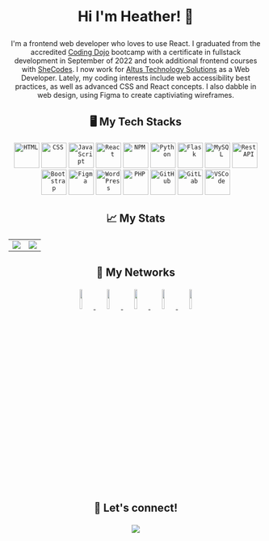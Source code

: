 # <p align="center">Hi I'm Heather! 👋</p>

<p align="center">
I'm a frontend web developer who loves to use React. I graduated from the accredited <a href="https://www.codingdojo.com/">Coding Dojo</a> bootcamp with a certificate in fullstack development in September of 2022 and took additional frontend courses with <a href="https://www.shecodes.io/">SheCodes</a>. I now work for <a href="https://altusinc.co/">Altus Technology Solutions</a> as a Web Developer. Lately, my coding interests include web accessibility best practices, as well as advanced CSS and React concepts. I also dabble in web design, using Figma to create captiviating wireframes.
</p>

## <p align="center">:desktop_computer: My Tech Stacks</p>

<div align="center">
	<code><img height="50" src="https://user-images.githubusercontent.com/25181517/192158954-f88b5814-d510-4564-b285-dff7d6400dad.png" alt="HTML" title="HTML" /></code>
	<code><img height="50" src="https://user-images.githubusercontent.com/25181517/183898674-75a4a1b1-f960-4ea9-abcb-637170a00a75.png" alt="CSS" title="CSS" /></code>
	<code><img height="50" src="https://user-images.githubusercontent.com/25181517/117447155-6a868a00-af3d-11eb-9cfe-245df15c9f3f.png" alt="JavaScript" title="JavaScript" /></code>
	<code><img height="50" src="https://user-images.githubusercontent.com/25181517/183897015-94a058a6-b86e-4e42-a37f-bf92061753e5.png" alt="React" title="React" /></code>
	<code><img height="50" src="https://user-images.githubusercontent.com/25181517/121401671-49102800-c959-11eb-9f6f-74d49a5e1774.png" alt="NPM" title="NPM" /></code>
	<code><img height="50" src="https://user-images.githubusercontent.com/25181517/183423507-c056a6f9-1ba8-4312-a350-19bcbc5a8697.png" alt="Python" title="Python" /></code>
	<code><img height="50" src="https://user-images.githubusercontent.com/25181517/183423775-2276e25d-d43d-4e58-890b-edbc88e915f7.png" alt="Flask" title="Flask" /></code>
	<code><img height="50" src="https://user-images.githubusercontent.com/25181517/183896128-ec99105a-ec1a-4d85-b08b-1aa1620b2046.png" alt="MySQL" title="MySQL" /></code>
	<code><img height="50" src="https://user-images.githubusercontent.com/25181517/192107858-fe19f043-c502-4009-8c47-476fc89718ad.png" alt="Rest API" title="Rest API" /></code>
	<code><img height="50" src="https://user-images.githubusercontent.com/25181517/183898054-b3d693d4-dafb-4808-a509-bab54cf5de34.png" alt="Bootstrap" title="Bootstrap" /></code>
	<code><img height="50" src="https://user-images.githubusercontent.com/25181517/189715289-df3ee512-6eca-463f-a0f4-c10d94a06b2f.png" alt="Figma" title="Figma" /></code>
	<code><img height="50" src="https://user-images.githubusercontent.com/25181517/192158957-b1256181-356c-46a3-beb9-487af08a6266.png" alt="WordPress" title="WordPress" /></code>
	<code><img height="50" src="https://user-images.githubusercontent.com/25181517/183570228-6a040b9f-3ddf-47a2-a201-743121dac664.png" alt="PHP" title="PHP" /></code>
	<code><img height="50" src="https://user-images.githubusercontent.com/25181517/192108374-8da61ba1-99ec-41d7-80b8-fb2f7c0a4948.png" alt="GitHub" title="GitHub" /></code>
	<code><img height="50" src="https://user-images.githubusercontent.com/25181517/192108376-c675d39b-90f6-4073-bde6-5a9291644657.png" alt="GitLab" title="GitLab" /></code>
	<code><img height="50" src="https://user-images.githubusercontent.com/25181517/192108891-d86b6220-e232-423a-bf5f-90903e6887c3.png" alt="VSCode" title="VSCode" /></code>
	
</div>

## <p align="center">:chart_with_upwards_trend: My Stats</p>
<table align="center" border="0">
	<tr>
		<td>
			<a href="https://github.com/DenverCoder1/github-readme-streak-stats">
				<img src="https://github-readme-streak-stats.herokuapp.com/?user=heatherdice&theme=tokyonight&layout=compact">
			</a>	
		</td>
		<td>
			<a href="https://github.com/heatherdice/github-readme-stats">
				<img src="https://github-readme-stats.vercel.app/api/top-langs/?username=heatherdice&theme=tokyonight&layout=donut">
			</a>	
		</td>	
	</tr>	
</table>

## <p align="center">&#x1F465; My Networks</p>
<div align="center">
	<a href="https://thewitnetwork.com/">
		<img src="https://github.com/heatherdice/heatherdice/assets/106483660/844489b9-94c6-42fd-a54e-9b1b95a4ddc5" height="10%" width="10%">
	</a>
	<a href="https://outintech.com/">
		<img src="https://github.com/heatherdice/heatherdice/assets/106483660/745b989d-8cbc-450c-b2b4-ddbfdd1bde92" height="10%" width="10%">
	</a>
	<a href="https://www.phillydev.org/">
		<img src="https://github.com/heatherdice/heatherdice/assets/106483660/6c504069-e4b7-4c45-ae5c-8fb3246f5d3f" height="10%" width="10%">
	</a>
	<a href="https://www.frontendqueens.com/">
		<img src="https://github.com/heatherdice/heatherdice/assets/106483660/541ef076-733c-4ec4-8d68-c3f104dd6bd7" height="10%" width="10%">
	</a>
	<a href="https://www.a11yproject.com/">
		<img src="https://github.com/heatherdice/heatherdice/assets/106483660/eb312254-ebff-4ae5-9583-3dce174824a0" height="10%" width="10%">
	</a>
</div>

## <p align="center">:handshake: Let's connect!</p>

<p align="center">
	<a href="https://www.linkedin.com/in/heather-dice/">
		<img src="https://img.shields.io/badge/LinkedIn-0077B5?style=for-the-badge&logo=linkedin&logoColor=white">
	</a>
</p>
